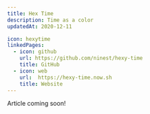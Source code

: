 ```yaml
---
title: Hex Time
description: Time as a color
updatedAt: 2020-12-11

icon: hexytime
linkedPages:
  - icon: github
    url: https://github.com/ninest/hexy-time
    title: GitHub
  - icon: web
    url:  https://hexy-time.now.sh
    title: Website
---
```


Article coming soon!